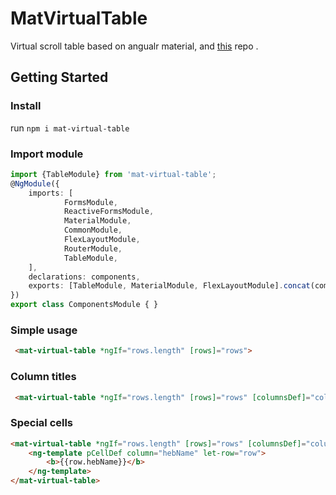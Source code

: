 # MatVirtualTable
Virtual scroll table based on angualr material, and [this](https://github.com/lujian98/Angular-Material-Virtual-Scroll) repo .

## Getting Started

### Install
run `npm i mat-virtual-table`

### Import module

```typescript
import {TableModule} from 'mat-virtual-table';
@NgModule({
    imports: [
            FormsModule,
            ReactiveFormsModule,
            MaterialModule,
            CommonModule,
            FlexLayoutModule,
            RouterModule,
            TableModule,
    ],
    declarations: components,
    exports: [TableModule, MaterialModule, FlexLayoutModule].concat(components),
})
export class ComponentsModule { }
```

### Simple usage
```html
 <mat-virtual-table *ngIf="rows.length" [rows]="rows">
```

### Column titles
```html
 <mat-virtual-table *ngIf="rows.length" [rows]="rows" [columnsDef]="columns">
```

### Special cells
```html
<mat-virtual-table *ngIf="rows.length" [rows]="rows" [columnsDef]="columns">
    <ng-template pCellDef column="hebName" let-row="row">
        <b>{{row.hebName}}</b>
    </ng-template>
</mat-virtual-table>
```


